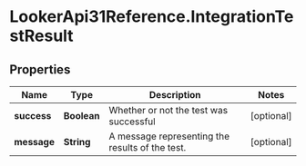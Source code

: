 # LookerApi31Reference.IntegrationTestResult

## Properties
Name | Type | Description | Notes
------------ | ------------- | ------------- | -------------
**success** | **Boolean** | Whether or not the test was successful | [optional] 
**message** | **String** | A message representing the results of the test. | [optional] 


